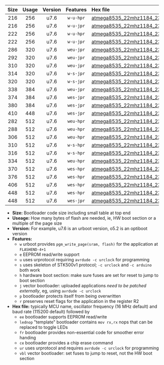 |Size|Usage|Version|Features|Hex file|
|:-:|:-:|:-:|:-:|:--|
|216|256|u7.6|`w-u-hpr`|[atmega8535_22mhz1184_230400bps_ur.hex](https://raw.githubusercontent.com/stefanrueger/urboot/main/atmega8535_22mhz1184_230400bps_ur.hex)|
|216|256|u7.6|`w-u-jpr`|[atmega8535_22mhz1184_230400bps_ur_vbl.hex](https://raw.githubusercontent.com/stefanrueger/urboot/main/atmega8535_22mhz1184_230400bps_ur_vbl.hex)|
|222|256|u7.6|`w-u-hpr`|[atmega8535_22mhz1184_230400bps_lednop_ur.hex](https://raw.githubusercontent.com/stefanrueger/urboot/main/atmega8535_22mhz1184_230400bps_lednop_ur.hex)|
|222|256|u7.6|`w-u-jpr`|[atmega8535_22mhz1184_230400bps_lednop_ur_vbl.hex](https://raw.githubusercontent.com/stefanrueger/urboot/main/atmega8535_22mhz1184_230400bps_lednop_ur_vbl.hex)|
|286|320|u7.6|`weu-jpr`|[atmega8535_22mhz1184_230400bps_ee_ur_vbl.hex](https://raw.githubusercontent.com/stefanrueger/urboot/main/atmega8535_22mhz1184_230400bps_ee_ur_vbl.hex)|
|292|320|u7.6|`weu-jpr`|[atmega8535_22mhz1184_230400bps_ee_lednop_ur_vbl.hex](https://raw.githubusercontent.com/stefanrueger/urboot/main/atmega8535_22mhz1184_230400bps_ee_lednop_ur_vbl.hex)|
|310|320|u7.6|`weu-jpr`|[atmega8535_22mhz1184_230400bps_ee_lednop_fr_ur_vbl.hex](https://raw.githubusercontent.com/stefanrueger/urboot/main/atmega8535_22mhz1184_230400bps_ee_lednop_fr_ur_vbl.hex)|
|314|320|u7.6|`w-s-jpr`|[atmega8535_22mhz1184_230400bps_vbl.hex](https://raw.githubusercontent.com/stefanrueger/urboot/main/atmega8535_22mhz1184_230400bps_vbl.hex)|
|320|320|u7.6|`w-s-jpr`|[atmega8535_22mhz1184_230400bps_lednop_vbl.hex](https://raw.githubusercontent.com/stefanrueger/urboot/main/atmega8535_22mhz1184_230400bps_lednop_vbl.hex)|
|338|384|u7.6|`weu-jpr`|[atmega8535_22mhz1184_230400bps_ee_lednop_fr_ce_ur_vbl.hex](https://raw.githubusercontent.com/stefanrueger/urboot/main/atmega8535_22mhz1184_230400bps_ee_lednop_fr_ce_ur_vbl.hex)|
|374|384|u7.6|`wes-jpr`|[atmega8535_22mhz1184_230400bps_ee_vbl.hex](https://raw.githubusercontent.com/stefanrueger/urboot/main/atmega8535_22mhz1184_230400bps_ee_vbl.hex)|
|380|384|u7.6|`wes-jpr`|[atmega8535_22mhz1184_230400bps_ee_lednop_vbl.hex](https://raw.githubusercontent.com/stefanrueger/urboot/main/atmega8535_22mhz1184_230400bps_ee_lednop_vbl.hex)|
|410|448|u7.6|`wes-jpr`|[atmega8535_22mhz1184_230400bps_ee_lednop_fr_vbl.hex](https://raw.githubusercontent.com/stefanrueger/urboot/main/atmega8535_22mhz1184_230400bps_ee_lednop_fr_vbl.hex)|
|282|512|u7.6|`weu-hpr`|[atmega8535_22mhz1184_230400bps_ee_ur.hex](https://raw.githubusercontent.com/stefanrueger/urboot/main/atmega8535_22mhz1184_230400bps_ee_ur.hex)|
|288|512|u7.6|`weu-hpr`|[atmega8535_22mhz1184_230400bps_ee_lednop_ur.hex](https://raw.githubusercontent.com/stefanrueger/urboot/main/atmega8535_22mhz1184_230400bps_ee_lednop_ur.hex)|
|306|512|u7.6|`weu-hpr`|[atmega8535_22mhz1184_230400bps_ee_lednop_fr_ur.hex](https://raw.githubusercontent.com/stefanrueger/urboot/main/atmega8535_22mhz1184_230400bps_ee_lednop_fr_ur.hex)|
|310|512|u7.6|`w-s-hpr`|[atmega8535_22mhz1184_230400bps.hex](https://raw.githubusercontent.com/stefanrueger/urboot/main/atmega8535_22mhz1184_230400bps.hex)|
|316|512|u7.6|`w-s-hpr`|[atmega8535_22mhz1184_230400bps_lednop.hex](https://raw.githubusercontent.com/stefanrueger/urboot/main/atmega8535_22mhz1184_230400bps_lednop.hex)|
|334|512|u7.6|`weu-hpr`|[atmega8535_22mhz1184_230400bps_ee_lednop_fr_ce_ur.hex](https://raw.githubusercontent.com/stefanrueger/urboot/main/atmega8535_22mhz1184_230400bps_ee_lednop_fr_ce_ur.hex)|
|370|512|u7.6|`wes-hpr`|[atmega8535_22mhz1184_230400bps_ee.hex](https://raw.githubusercontent.com/stefanrueger/urboot/main/atmega8535_22mhz1184_230400bps_ee.hex)|
|376|512|u7.6|`wes-hpr`|[atmega8535_22mhz1184_230400bps_ee_lednop.hex](https://raw.githubusercontent.com/stefanrueger/urboot/main/atmega8535_22mhz1184_230400bps_ee_lednop.hex)|
|406|512|u7.6|`wes-hpr`|[atmega8535_22mhz1184_230400bps_ee_lednop_fr.hex](https://raw.githubusercontent.com/stefanrueger/urboot/main/atmega8535_22mhz1184_230400bps_ee_lednop_fr.hex)|
|448|512|u7.6|`wes-hpr`|[atmega8535_22mhz1184_230400bps_ee_lednop_fr_ce.hex](https://raw.githubusercontent.com/stefanrueger/urboot/main/atmega8535_22mhz1184_230400bps_ee_lednop_fr_ce.hex)|
|448|512|u7.6|`wes-jpr`|[atmega8535_22mhz1184_230400bps_ee_lednop_fr_ce_vbl.hex](https://raw.githubusercontent.com/stefanrueger/urboot/main/atmega8535_22mhz1184_230400bps_ee_lednop_fr_ce_vbl.hex)|

- **Size:** Bootloader code size including small table at top end
- **Useage:** How many bytes of flash are needed, ie, HW boot section or a multiple of the page size
- **Version:** For example, u7.6 is an urboot version, o5.2 is an optiboot version
- **Features:**
  + `w` urboot provides `pgm_write_page(sram, flash)` for the application at `FLASHEND-4+1`
  + `e` EEPROM read/write support
  + `u` uses urprotocol requiring `avrdude -c urclock` for programming
  + `s` uses skeleton of STK500v1 protocol; `-c urclock` and `-c arduino` both work
  + `h` hardware boot section: make sure fuses are set for reset to jump to boot section
  + `j` vector bootloader: uploaded applications *need to be patched externally*, eg, using `avrdude -c urclock`
  + `p` bootloader protects itself from being overwritten
  + `r` preserves reset flags for the application in the register R2
- **Hex file:** typically MCU name, oscillator frequency (16 MHz default) and baud rate (115200 default) followed by
  + `ee` bootloader supports EEPROM read/write
  + `lednop` "template" bootloader contains `mov rx,rx` nops that can be replaced to toggle LEDs
  + `fr` bootloader provides non-essential code for smoother error handing
  + `ce` bootloader provides a chip erase command
  + `ur` uses urprotocol and requires `avrdude -c urclock` for programming
  + `vbl` vector bootloader: set fuses to jump to reset, not the HW boot section
